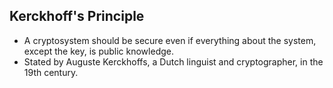 Kerckhoff's Principle
---------------------

* A cryptosystem should be secure even if everything about the system, except the key, is public knowledge.
* Stated by Auguste Kerckhoffs, a Dutch linguist and cryptographer, in the 19th century.
